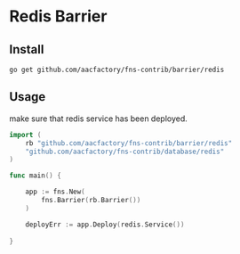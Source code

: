 # Redis Barrier

## Install
```shell
go get github.com/aacfactory/fns-contrib/barrier/redis
```
## Usage
make sure that redis service has been deployed.
```go
import (
	rb "github.com/aacfactory/fns-contrib/barrier/redis"
	"github.com/aacfactory/fns-contrib/database/redis"
)

func main() {

    app := fns.New(
        fns.Barrier(rb.Barrier())
    )

    deployErr := app.Deploy(redis.Service())
	
}
```